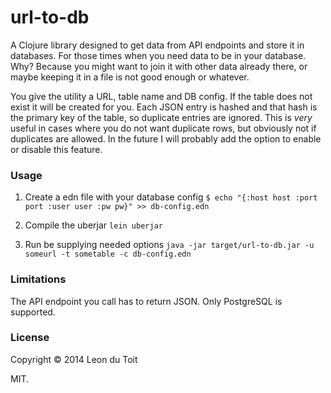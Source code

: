 # url-to-db

A Clojure library designed to get data from API endpoints and store it in databases. For those times when you need data to be in your database. Why? Because you might want to join it with other data already there, or maybe keeping it in a file is not good enough or whatever.

You give the utility a URL, table name and DB config. If the table does not exist it will be created for you. Each JSON entry is hashed and that hash is the primary key of the table, so duplicate entries are ignored. This is _very_ useful in cases where you do not want duplicate rows, but obviously not if duplicates are allowed. In the future I will probably add the option to enable or disable this feature.

### Usage

1. Create a edn file with your database config
`$ echo "{:host host :port port :user user :pw pw}" >> db-config.edn`

2. Compile the uberjar
`lein uberjar`

3. Run be supplying needed options
`java -jar target/url-to-db.jar -u someurl -t sometable -c db-config.edn`

### Limitations

The API endpoint you call has to return JSON.
Only PostgreSQL is supported.

### License

Copyright © 2014 Leon du Toit

MIT.
